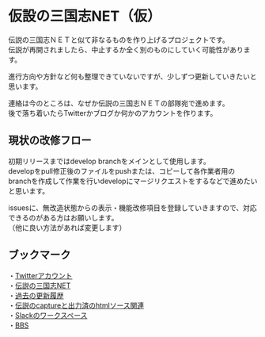# 仮設の三国志NET（仮）

伝説の三国志ＮＥＴと似て非なるものを作り上げるプロジェクトです。  
伝説が再開されましたら、中止するか全く別のものにしていく可能性があります。

進行方向や方針など何も整理できていないですが、少しずつ更新していきたいと思います。

連絡は今のところは、なぜか伝説の三国志ＮＥＴの部隊宛で進めます。  
後で落ち着いたらTwitterかブログか何かのアカウントを作ります。


## 現状の改修フロー

初期リリースまではdevelop branchをメインとして使用します。  
developをpull修正後のファイルをpushまたは、コピーして各作業者用のbranchを作成して作業を行いdevelopにマージリクエストをするなどで進めたいと思います。

issuesに、無改造状態からの表示・機能改修項目を登録していきますので、対応できるのがある方はお願いします。  
（他に良い方法があれば変更します）

## ブックマーク

・[Twitterアカウント](https://twitter.com/kasebebii)  
・[伝説の三国志NET](http://densetu.sakura.ne.jp/index.cgi)  
・[過去の更新履歴](https://w.atwiki.jp/densetu0net/sp/pages/208.html)  
・[伝説のcaptureと出力済のhtmlソース関連](https://github.com/kasetsubaby/kasetsu/tree/develop/densetu)  
・[Slackのワークスペース](https://join.slack.com/t/densetu-3n/shared_invite/enQtODk1ODc3NzIyNjc4LWIyZmFlMDkzYmY2YjM2OTFlOTAyODNjNDA1MjJhNzJiMGIxNDUwMDBiODEwNmExNzc3OTE2MmFlYzhjYjU4NzE)  
・[BBS](https://jbbs.shitaraba.net/bbs/subject.cgi/netgame/16486/)
